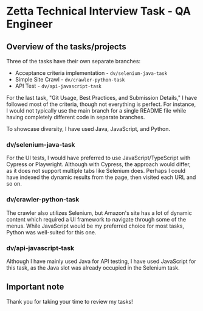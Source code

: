 # Zetta Technical Interview Task - QA Engineer

## Overview of the tasks/projects

Three of the tasks have their own separate branches:
- Acceptance criteria implementation - `dv/selenium-java-task`
- Simple Site Crawl - `dv/crawler-python-task`
- API Test - `dv/api-javascript-task`

For the last task, "Git Usage, Best Practices, and Submission Details," I have followed most of the criteria, though not everything is perfect. For instance, I would not typically use the main branch for a single README file while having completely different code in separate branches.

To showcase diversity, I have used Java, JavaScript, and Python.

### dv/selenium-java-task

For the UI tests, I would have preferred to use JavaScript/TypeScript with Cypress or Playwright. Although with Cypress, the approach would differ, as it does not support multiple tabs like Selenium does. Perhaps I could have indexed the dynamic results from the page, then visited each URL and so on.

### dv/crawler-python-task

The crawler also utilizes Selenium, but Amazon's site has a lot of dynamic content which required a UI framework to navigate through some of the menus. While JavaScript would be my preferred choice for most tasks, Python was well-suited for this one.

### dv/api-javascript-task

Although I have mainly used Java for API testing, I have used JavaScript for this task, as the Java slot was already occupied in the Selenium task.

## Important note

Thank you for taking your time to review my tasks!